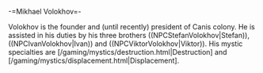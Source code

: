 -=Mikhael Volokhov=-

Volokhov is the founder and (until recently) president of Canis colony. He is assisted in his duties by his three brothers ((NPCStefanVolokhov|Stefan)), ((NPCIvanVolokhov|Ivan)) and ((NPCViktorVolokhov|Viktor)). His mystic specialties are [/gaming/mystics/destruction.html|Destruction] and [/gaming/mystics/displacement.html|Displacement].
